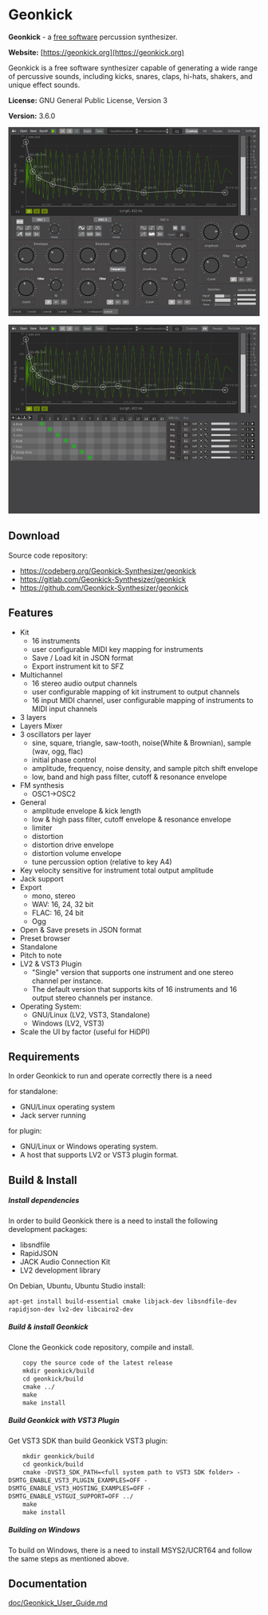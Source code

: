 # Geonkick

**Geonkick** - a [free software](https://www.gnu.org/philosophy/free-sw.en.html) percussion synthesizer.

**Website:** [https://geonkick.org](https://geonkick.org)

Geonkick is a free software synthesizer capable of generating
a wide range of percussive sounds, including kicks, snares,
claps, hi-hats, shakers, and unique effect sounds.

**License:** GNU General Public License, Version 3

**Version:** 3.6.0

![Screenshot](data/screenshot.png)

![Screenshot](data/screenshot_kit.png)

## Download

Source code repository:

- https://codeberg.org/Geonkick-Synthesizer/geonkick
- https://gitlab.com/Geonkick-Synthesizer/geonkick
- https://github.com/Geonkick-Synthesizer/geonkick

## Features

* Kit
   - 16 instruments
   - user configurable MIDI key mapping for instruments
   - Save / Load kit in JSON format
   - Export instrument kit to SFZ
* Multichannel
   - 16 stereo audio output channels
   - user configurable mapping of kit instrument to output channels
   - 16 input MIDI channel, user configurable mapping of instruments to MIDI input channels
* 3 layers
* Layers Mixer
* 3 oscillators per layer
     - sine, square, triangle, saw-tooth, noise(White & Brownian), sample (wav, ogg, flac)
     - initial phase control
     - amplitude, frequency, noise density, and sample pitch shift envelope
     - low, band and high pass filter, cutoff & resonance envelope
* FM synthesis
     - OSC1->OSC2
* General
     - amplitude envelope & kick length
     - low & high pass filter, cutoff envelope & resonance envelope
     - limiter
     - distortion
     - distortion drive envelope
     - distortion volume envelope
     - tune percussion option (relative to key A4)
* Key velocity sensitive for instrument total output amplitude
* Jack support
* Export
     - mono, stereo
     - WAV: 16, 24, 32 bit
     - FLAC: 16, 24 bit
     - Ogg
* Open & Save presets in JSON format
* Preset browser
* Standalone
* Pitch to note
* LV2 & VST3 Plugin
     - "Single" version that supports one
       instrument and one stereo channel per instance.
     - The default version that supports kits of 16 instruments
       and 16 output stereo channels per instance.
* Operating System:
     - GNU/Linux (LV2, VST3, Standalone)
     - Windows (LV2, VST3)
* Scale the UI by factor (useful for HiDPI)

## Requirements

In order Geonkick to run and operate correctly there is a need

for standalone:

* GNU/Linux operating system
* Jack server running

for plugin:

 * GNU/Linux or Windows operating system.
 * A host that supports LV2 or VST3 plugin format.

## Build & Install

##### Install dependencies

In order to build Geonkick there is a need to install
the following development packages:

* libsndfile
* RapidJSON
* JACK Audio Connection Kit
* LV2 development library

On Debian, Ubuntu, Ubuntu Studio install:

    apt-get install build-essential cmake libjack-dev libsndfile-dev rapidjson-dev lv2-dev libcairo2-dev

##### Build & install Geonkick

Clone the Geonkick code repository, compile and install.

        copy the source code of the latest release
        mkdir geonkick/build
        cd geonkick/build
        cmake ../
        make
        make install

##### Build Geonkick with VST3 Plugin

Get VST3 SDK than build Geonkick VST3 plugin:

        mkdir geonkick/build
        cd geonkick/build
        cmake -DVST3_SDK_PATH=<full system path to VST3 SDK folder> -DSMTG_ENABLE_VST3_PLUGIN_EXAMPLES=OFF -DSMTG_ENABLE_VST3_HOSTING_EXAMPLES=OFF -DSMTG_ENABLE_VSTGUI_SUPPORT=OFF ../
        make
        make install

##### Building on Windows

To build on Windows, there is a need to install MSYS2/UCRT64 and follow
the same steps as mentioned above.

## Documentation

 [doc/Geonkick_User_Guide.md](doc/Geonkick_User_Guide.md)
